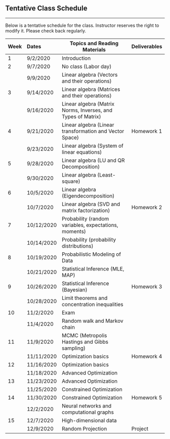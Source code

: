 ## Tentative Class Schedule
---
 Below is a tentative schedule for the class. Instructor reserves the right to modify it. Please check back regularly. 


| Week |    Dates   |    Topics and Reading Materials                |     Deliverables     |
|------|:-----------|------------------------------------------------|----------------------|
| 1  | 9/2/2020  | Introduction  |                    |
| 2  | 9/7/2020   |     No class (Labor day)                       |                    | 
|    | 9/9/2020   | Linear algebra (Vectors and their operations) |                    |
| 3  | 9/14/2020  | Linear algebra (Matrices and their operations)   |  |
|    | 9/16/2020  | Linear algebra (Matrix Norms, Inverses, and Types of Matrix)  |                    | 
| 4  | 9/21/2020  | Linear algebra (Linear transformation and Vector Space) |  Homework 1  |
|    | 9/23/2020  | Linear algebra (System of linear equations) |  | 
| 5  | 9/28/2020  | Linear algebra (LU and QR Decomposition) |  |
|    | 9/30/2020  |  Linear algebra (Least-square)  |  |
| 6  | 10/5/2020  |  Linear algebra (Eigendecomposition) | |
|    | 10/7/2020  |  Linear algebra (SVD and matrix factorization) | Homework 2 |
| 7  | 10/12/2020  | Probability (random variables, expectations, moments) |  |
|    | 10/14/2020  | Probability (probability distributions) | |
| 8  | 10/19/2020 | Probabilistic Modeling of Data    |  | 
|    | 10/21/2020 | Statistical Inference (MLE, MAP)   |  |
| 9  | 10/26/2020 | Statistical Inference (Bayesian) | Homework 3 |
|    | 10/28/2020 | Limit theorems and concentration inequalities | |
| 10 | 11/2/2020 |  Exam | |
|    | 11/4/2020 | Random walk and Markov chain  |  |
| 11 | 11/9/2020  | MCMC (Metropolis Hastings and Gibbs sampling) | |
|    | 11/11/2020  | Optimization basics | Homework 4 |
| 12 | 11/16/2020 | Optimization basics |  |
|    | 11/18/2020 | Advanced Optimization |  |
| 13 | 11/23/2020 | Advanced Optimization | |
|    | 11/25/2020 | Constrained Optimization | |
| 14 | 11/30/2020 | Constrained Optimization | Homework 5 |
|    | 12/2/2020 |  Neural networks and computational graphs |  | 
| 15 | 12/7/2020  | High-dimensional data   | |
|    | 12/9/2020  | Random Projection | Project |
